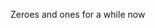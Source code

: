 Zeroes and ones for a while now

<!---
azuraga/azuraga is a ✨ special ✨ repository because its `README.md` (this file) appears on your GitHub profile.
You can click the Preview link to take a look at your changes.
--->
